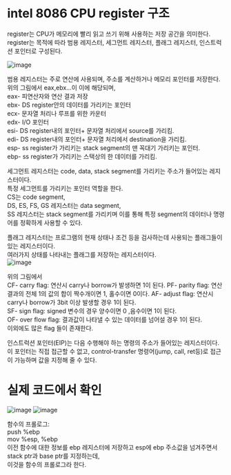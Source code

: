 # intel 8086 CPU register 구조  
register는 CPU가 메모리에 빨리 읽고 쓰기 위해 사용하는 저장 공간을 의미한다.  
register는 목적에 따라 범용 레지스터, 세그먼트 레지스터, 플래그 레지스터, 인스트럭션 포인터로 구성된다.  

![image](https://user-images.githubusercontent.com/65746019/116267486-6a58f280-a7b7-11eb-8bc1-6ddc6038975c.png)  


범용 레지스터는 주로 연산에 사용되며, 주소를 계산하거나 메모리 포인터를 저장한다.  
위의 그림에서 eax,ebx...이 이에 해당되며,  
eax- 피연산자와 연산 결과 저장  
ebx- DS register안의 데이터를 가리키는 포인터  
ecx- 문자열 처리나 루프를 위한 카운터  
edx- I/O 포인터  
esi- DS register내의 포인터+ 문자열 처리에서 source를 가리킴.  
edi- DS register내의 포인터+ 문자열 처리에서 destination을 가리킴.  
esp- ss register가 가리키는 stack segment의 맨 꼭대기 가리키는 포인터.  
ebp- ss register가 가리키는 스택상의 한 데이터를 가리킴.

세그먼트 레지스터는 code, data, stack segment를 가리키는 주소가 들어있는 레지스터이다.  
특정 세그먼트를 가리키는 포인터 역할을 한다.  
CS는 code segment,  
DS, ES, FS, GS 레지스터는 data segment,  
SS 레지스터는 stack segment를 가리키며 이를 통해 특정 segment의 데이터나 명령어를 정확하게 사용할 수 있다.  

플래그 레지스터는 프로그램의 현재 상태나 조건 등을 검사하는데 사용되는 플래그들이 있는 레지스터이다.  
여러가지 상태를 나타내는 플래그를 저장하는 레지스터이다.  
![image](https://user-images.githubusercontent.com/65746019/116269779-75148700-a7b9-11eb-9a94-113b050e43de.png)  

위의 그림에서  
CF- carry flag: 연산시 carry나 borrow가 발생하면 1이 된다. 
PF- parity flag: 연산 결과의 전체 1의 값의 합이 짝수개이면 1, 홀수이면 0이다.
AF- adjust flag: 연산시 carry나 borrow가 3bit 이상 발생할 경우 1이 된다.  
SF- sign flag: signed 변수의 경우 양수이면 0 ,음수이면 1이 된다.  
OF- over flow flag: 결과값이 나타낼 수 있는 데이터를 넘어설 경우 1이 된다.  
이외에도 많은 flag 들이 존재한다.  


인스트럭션 포인터(EIP)는 다음 수행해야 하는 명령의 주소가 들어있는 레지스터이다.  
이 포인터는 직접 접근할 수 없고, control-transfer 명령어(jump, call, ret등)로 접근이 가능하며 값을 지정해 줄 수 있다.  


# 실제 코드에서 확인  
![image](https://user-images.githubusercontent.com/65746019/116275908-fde1f180-a7be-11eb-919a-9e874134aad8.png)
![image](https://user-images.githubusercontent.com/65746019/116275967-09351d00-a7bf-11eb-8b01-ce360ee66df4.png)  

함수의 프롤로그:  
push %ebp  
mov %esp, %ebp  
이전 함수에 대한 정보를 ebp 레지스터에 저장하고 esp에 ebp 주소값을 넘겨주면서 stack ptr과 base ptr를 지정하는데,  
이것을 함수의 프롤로그라 한다.  


